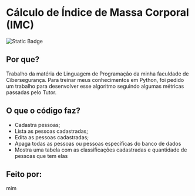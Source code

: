 # Cálculo de Índice de Massa Corporal (IMC)
![Static Badge](https://img.shields.io/badge/PYTHON-%233776AB?style=for-the-badge&logo=python&logoColor=white)

## Por que?
Trabalho da matéria de Linguagem de Programação da minha faculdade de Cibersegurança. Para treinar meus conhecimentos em Python, foi pedido um trabalho para desenvolver esse algoritmo seguindo algumas métricas passadas pelo Tutor.

## O que o código faz?
* Cadastra pessoas;
* Lista as pessoas cadastradas;
* Edita as pessoas cadastradas;
* Apaga todas as pessoas ou pessoas específicas do banco de dados
* Mostra uma tabela com as classificações cadastradas e quantidade de pessoas que tem elas


## Feito por:
mim
